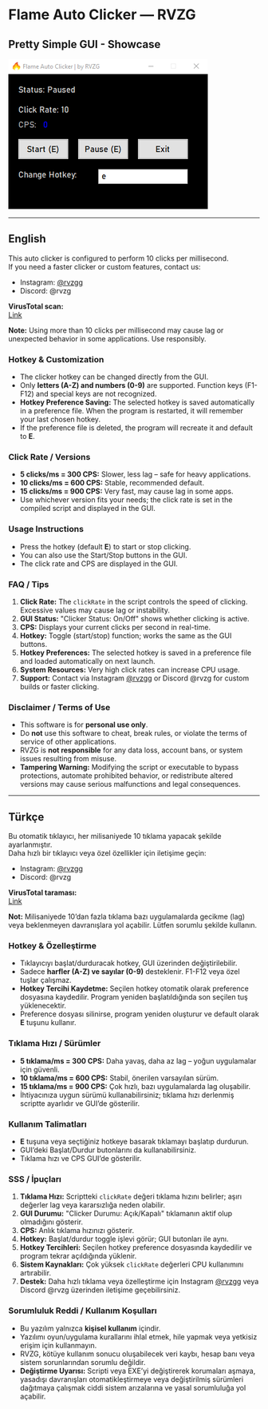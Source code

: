 # Flame Auto Clicker — RVZG
## Pretty Simple GUI - Showcase

![Simple GUI](Showcase.png)

---

## English

This auto clicker is configured to perform 10 clicks per millisecond.  
If you need a faster clicker or custom features, contact us:  
- Instagram: [@rvzgg](https://www.instagram.com/rvzgg)  
- Discord: @rvzg  

**VirusTotal scan:**  
[Link](https://www.virustotal.com/gui/file/c0e248c55e46d3d47cff0cab2e2545fbb87f11e46bffcb8d393307a94a52b3b2)

**Note:** Using more than 10 clicks per millisecond may cause lag or unexpected behavior in some applications. Use responsibly.

### Hotkey & Customization
- The clicker hotkey can be changed directly from the GUI.
- Only **letters (A-Z) and numbers (0-9)** are supported. Function keys (F1-F12) and special keys are not recognized.
- **Hotkey Preference Saving:** The selected hotkey is saved automatically in a preference file. When the program is restarted, it will remember your last chosen hotkey.
- If the preference file is deleted, the program will recreate it and default to **E**.

### Click Rate / Versions
- **5 clicks/ms = 300 CPS:** Slower, less lag – safe for heavy applications.
- **10 clicks/ms = 600 CPS:** Stable, recommended default.
- **15 clicks/ms = 900 CPS:** Very fast, may cause lag in some apps.
- Use whichever version fits your needs; the click rate is set in the compiled script and displayed in the GUI.

### Usage Instructions
- Press the hotkey (default **E**) to start or stop clicking.
- You can also use the Start/Stop buttons in the GUI.
- The click rate and CPS are displayed in the GUI.

### FAQ / Tips
1. **Click Rate:** The `clickRate` in the script controls the speed of clicking. Excessive values may cause lag or instability.
2. **GUI Status:** "Clicker Status: On/Off" shows whether clicking is active.
3. **CPS:** Displays your current clicks per second in real-time.
4. **Hotkey:** Toggle (start/stop) function; works the same as the GUI buttons.
5. **Hotkey Preferences:** The selected hotkey is saved in a preference file and loaded automatically on next launch.
6. **System Resources:** Very high click rates can increase CPU usage.
7. **Support:** Contact via Instagram [@rvzgg](https://www.instagram.com/rvzgg) or Discord @rvzg for custom builds or faster clicking.

### Disclaimer / Terms of Use
- This software is for **personal use only**.
- Do **not** use this software to cheat, break rules, or violate the terms of service of other applications.
- RVZG is **not responsible** for any data loss, account bans, or system issues resulting from misuse.
- **Tampering Warning:** Modifying the script or executable to bypass protections, automate prohibited behavior, or redistribute altered versions may cause serious malfunctions and legal consequences.

---

## Türkçe

Bu otomatik tıklayıcı, her milisaniyede 10 tıklama yapacak şekilde ayarlanmıştır.  
Daha hızlı bir tıklayıcı veya özel özellikler için iletişime geçin:  
- Instagram: [@rvzgg](https://www.instagram.com/rvzgg)  
- Discord: @rvzg

**VirusTotal taraması:**  
[Link](https://www.virustotal.com/gui/file/c0e248c55e46d3d47cff0cab2e2545fbb87f11e46bffcb8d393307a94a52b3b2)

**Not:** Milisaniyede 10’dan fazla tıklama bazı uygulamalarda gecikme (lag) veya beklenmeyen davranışlara yol açabilir. Lütfen sorumlu şekilde kullanın.

### Hotkey & Özelleştirme
- Tıklayıcıyı başlat/durduracak hotkey, GUI üzerinden değiştirilebilir.
- Sadece **harfler (A-Z) ve sayılar (0-9)** desteklenir. F1-F12 veya özel tuşlar çalışmaz.
- **Hotkey Tercihi Kaydetme:** Seçilen hotkey otomatik olarak preference dosyasına kaydedilir. Program yeniden başlatıldığında son seçilen tuş yüklenecektir.
- Preference dosyası silinirse, program yeniden oluşturur ve default olarak **E** tuşunu kullanır.

### Tıklama Hızı / Sürümler
- **5 tıklama/ms = 300 CPS:** Daha yavaş, daha az lag – yoğun uygulamalar için güvenli.
- **10 tıklama/ms = 600 CPS:** Stabil, önerilen varsayılan sürüm.
- **15 tıklama/ms = 900 CPS:** Çok hızlı, bazı uygulamalarda lag oluşabilir.
- İhtiyacınıza uygun sürümü kullanabilirsiniz; tıklama hızı derlenmiş scriptte ayarlıdır ve GUI’de gösterilir.

### Kullanım Talimatları
- **E** tuşuna veya seçtiğiniz hotkeye basarak tıklamayı başlatıp durdurun.
- GUI’deki Başlat/Durdur butonlarını da kullanabilirsiniz.
- Tıklama hızı ve CPS GUI’de gösterilir.

### SSS / İpuçları
1. **Tıklama Hızı:** Scriptteki `clickRate` değeri tıklama hızını belirler; aşırı değerler lag veya kararsızlığa neden olabilir.
2. **GUI Durumu:** "Clicker Durumu: Açık/Kapalı" tıklamanın aktif olup olmadığını gösterir.
3. **CPS:** Anlık tıklama hızınızı gösterir.
4. **Hotkey:** Başlat/durdur toggle işlevi görür; GUI butonları ile aynı.
5. **Hotkey Tercihleri:** Seçilen hotkey preference dosyasında kaydedilir ve program tekrar açıldığında yüklenir.
6. **Sistem Kaynakları:** Çok yüksek `clickRate` değerleri CPU kullanımını artırabilir.
7. **Destek:** Daha hızlı tıklama veya özelleştirme için Instagram [@rvzgg](https://www.instagram.com/rvzgg) veya Discord @rvzg üzerinden iletişime geçebilirsiniz.

### Sorumluluk Reddi / Kullanım Koşulları
- Bu yazılım yalnızca **kişisel kullanım** içindir.
- Yazılımı oyun/uygulama kurallarını ihlal etmek, hile yapmak veya yetkisiz erişim için kullanmayın.
- RVZG, kötüye kullanım sonucu oluşabilecek veri kaybı, hesap banı veya sistem sorunlarından sorumlu değildir.
- **Değiştirme Uyarısı:** Scripti veya EXE’yi değiştirerek korumaları aşmaya, yasadışı davranışları otomatikleştirmeye veya değiştirilmiş sürümleri dağıtmaya çalışmak ciddi sistem arızalarına ve yasal sorumluluğa yol açabilir.
